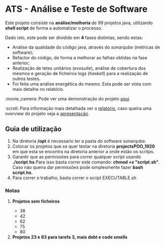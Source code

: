 # ATS - Análise e Teste de Software

Este projeto consiste na <b> análise/melhoria </b> de 99 projetos java, utilizando <b>shell script</b> de forma a automatizar o processo.

Dado isto, este pode ser  dividido em <b>4</b> fases distintas, sendo estas:
<ul>
 	<li> Análise da qualidade do código java, através do <i>sonarqube</i> (métricas de software);</li>
 	<li> </i>Refactor</i> do código, de forma a melhorar as falhas obtidas na fase anterior;</li>
 	<li> Realização de tetes unitários (<i>evosuite</i>), análise de cobertura dos mesmos e geração de ficheiros logs (<i>haskell</i>) para a realização de outros testes. </li>
 	<li> Foi feita uma análise energética do mesmo. Esta pode ser vista com mais detalhe no relatório.</li>
</ul>
<p>
:movie_camera: Pode ver uma demonstração do projeto <a href="https://youtu.be/Dfwf9XbKtC4">aqui</a>.<p>
:scroll: Para informação mais detalhada ver o <a href="https://github.com/rafael4512/Uminho/blob/main/4%20ano/ATS/Documenta%C3%A7%C3%A3o/Relat%C3%B3rio_grupo4.pdf">relatório</a>, caso queira uma overview do projeto veja a <a href="https://docs.google.com/presentation/d/1u_4lutkfyAkt25dak6jNt5voOtRI36tzPN6lHMd1ug4/edit?usp=sharing">apresentação</a>.

<h2>Guia de utilização </h2>

 <ol>
        <li>Na diretoria <b>/opt</b> é necessario ter a pasta do software sonarqube.</li>
        <li>Colocar os projetos que se quer testar na diretoria <b>projectsPOO_1920</b> em que esta se encontra na diretoria anterior a onde estão os scritps.</li>
        <li>Garantir que as permissões para correr qualquer script usando <b>./script.hs</b>.Para isso basta correr este comando: <b>chmod +x "script.sh"</b>. Caso não queira dar permissões pode simplesmente fazer <b>bash script.hs</b>.</li>
	<li>Para correr o trabalho, basta correr o script EXECUTABLE.sh </li>
 
</ol>
<h3>Notas</h3>
<ol>
	<li> <b>Projetos sem ficheiros</b> </li> 
	<ul>
	 	<li>38</li>
		<li>42</li>
		<li>62</li>
		<li>75</li>
		<li>80</li>
	</ul>
	
<li> <b>Projetos 23 e 83 para tarefa 3, mais debt e code smells</b></li>

</ol> 
